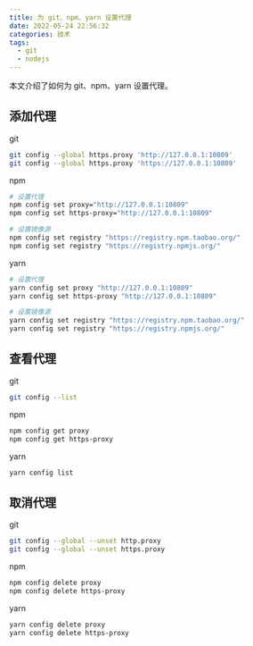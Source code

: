 ```yaml
---
title: 为 git、npm、yarn 设置代理
date: 2022-05-24 22:56:32
categories: 技术
tags:
  - git
  - nodejs
---
```

本文介绍了如何为 git、npm、yarn 设置代理。
<!-- more -->
## 添加代理

git
```bash
git config --global https.proxy 'http://127.0.0.1:10809'
git config --global https.proxy 'https://127.0.0.1:10809'
```

npm
```bash
# 设置代理
npm config set proxy="http://127.0.0.1:10809"
npm config set https-proxy="http://127.0.0.1:10809"

# 设置镜像源
npm config set registry "https://registry.npm.taobao.org/"
npm config set registry "https://registry.npmjs.org/"

```

yarn
```bash
# 设置代理
yarn config set proxy "http://127.0.0.1:10809"
yarn config set https-proxy "http://127.0.0.1:10809"

# 设置镜像源
yarn config set registry "https://registry.npm.taobao.org/"
yarn config set registry "https://registry.npmjs.org/"
```

## 查看代理

git
```bash
git config --list
```

npm
```bash
npm config get proxy
npm config get https-proxy
```

yarn
```bash
yarn config list
```

## 取消代理

git
```bash
git config --global --unset http.proxy
git config --global --unset https.proxy
```

npm
```bash
npm config delete proxy 
npm config delete https-proxy
```

yarn
```bash
yarn config delete proxy  
yarn config delete https-proxy
```